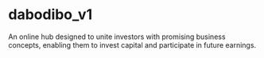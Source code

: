 # dabodibo_v1
An online hub designed to unite investors with promising business concepts, enabling them to invest capital and participate in future earnings.
